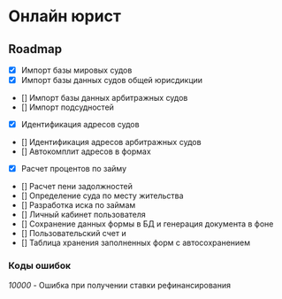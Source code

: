 # Онлайн юрист

## Roadmap

 - [x] Импорт базы мировых судов
 - [x] Импорт базы данных судов общей юрисдикции
 - [] Импорт базы данных арбитражных судов
 - [] Импорт подсудностей
 - [x] Идентификация адресов судов 
 - [] Идентификация адресов арбитражных судов 
 - [] Автокомплит адресов в формах
 - [x] Расчет процентов по займу
 - [] Расчет пени задолжностей
 - [] Определение суда по месту жительства
 - [] Разработка иска по займам
 - [] Личный кабинет пользователя
 - [] Сохранение данных формы в БД и генерация документа в фоне
 - [] Пользовательский счет и 
 - [] Таблица хранения заполненных форм с автосохранением

### Коды ошибок

*10000* - Ошибка при получении ставки рефинансирования